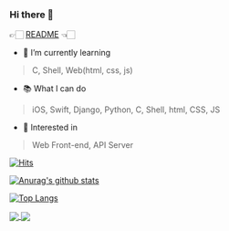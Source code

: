 ### Hi there 👋

👉🏻  [README](https://bit.ly/2WJJ3he) 👈🏻

<!--
**younoah/younoah** is a ✨ _special_ ✨ repository because its `README.md` (this file) appears on your GitHub profile.

Here are some ideas to get you started:

- 🔭 I’m currently working on ...
- 🌱 I’m currently learning ...
- 👯 I’m looking to collaborate on ...
- 🤔 I’m looking for help with ...
- 💬 Ask me about ...
- 📫 How to reach me: ...
- 😄 Pronouns: ...
- ⚡ Fun fact: ...
-->

- 🌱 I’m currently learning
> C, Shell, Web(html, css, js)


- 📚 What I can do
> iOS, Swift, Django, Python, C, Shell, html, CSS, JS


- 🧐 Interested in
> Web Front-end, API Server



[![Hits](https://hits.seeyoufarm.com/api/count/incr/badge.svg?url=https%3A%2F%2Fgithub.com%2Fyounoah&count_bg=%236EA9F1&title_bg=%23767676&icon=&icon_color=%23E7E7E7&title=%EB%B0%A9%EB%AC%B8%EC%9E%90%EC%88%98&edge_flat=false)](https://hits.seeyoufarm.com)

[![Anurag's github stats](https://github-readme-stats.vercel.app/api?username=younoah)](https://github.com/anuraghazra/github-readme-stats)

[![Top Langs](https://github-readme-stats.vercel.app/api/top-langs/?username=younoah&layout=compact)](https://github.com/anuraghazra/github-readme-stats)

<a href="https://github.com/younoah">
  <img align="center" src="https://github-readme-stats.vercel.app/api?username=younoah)](https://github.com/anuraghazra/github-readme-stats" />
</a>
<a href="https://github.com/younoah">
  <img align="center" src="https://github-readme-stats.vercel.app/api/top-langs/?username=younoah&layout=compact)](https://github.com/anuraghazra/github-readme-stats" />
</a>
